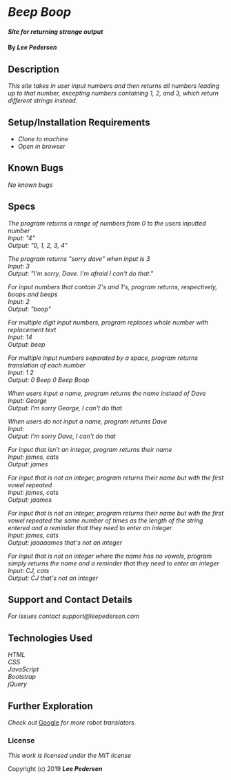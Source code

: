 # _Beep Boop_

#### _Site for returning strange output_

#### By _**Lee Pedersen**_

## Description

_This site takes in user input numbers and then returns all numbers leading up to that number, excepting numbers containing 1, 2, and 3, which return different strings instead._

## Setup/Installation Requirements

* _Clone to machine_
* _Open in browser_

## Known Bugs

_No known bugs_

## Specs

_The program returns a range of numbers from 0 to the users inputted number_<br>
_Input: "4"_<br>
_Output: "0, 1, 2, 3, 4"_<br>

_The program returns "sorry dave" when input is 3_<br>
_Input: 3_<br>
_Output: "I'm sorry, Dave. I'm afraid I can't do that."_<br>

_For input numbers that contain 2's and 1's, program returns, respectively, boops and beeps_<br>
_Input: 2_<br>
_Output: "boop"_<br>

_For multiple digit input numbers, program replaces whole number with replacement text_<br>
_Input: 14_<br>
_Output: beep_<br>

_For multiple input numbers separated by a space, program returns translation of each number_<br>
_Input: 1 2_<br>
_Output: 0 Beep 0 Beep Boop_<br>

_When users input a name, program returns the name instead of Dave_<br>
_Input: George_<br>
_Output: I'm sorry George, I can't do that_<br>

_When users do not input a name, program returns Dave_<br>
_Input:_<br>
_Output: I'm sorry Dave, I can't do that_<br>

_For input that isn't an integer, program returns their name_<br>
_Input: james, cats_<br>
_Output: james_<br>

_For input that is not an integer, program returns their name but with the first vowel repeated_<br>
_Input: james, cats_<br>
_Output: jaames_<br>

_For input that is not an integer, program returns their name but with the first vowel repeated the same number of times as the length of the string entered and a reminder that they need to enter an integer_<br>
_Input: james, cats_<br>
_Output: jaaaaames that's not an integer_<br>

_For input that is not an integer where the name has no vowels, program simply returns the name and a reminder that they need to enter an integer_<br>
_Input: CJ, cats_<br>
_Output: CJ that's not an integer_<br>

## Support and Contact Details

_For issues contact support@leepedersen.com_

## Technologies Used

_HTML_<br>
_CSS_<br>
_JavaScript_<br>
_Bootstrap_<br>
_jQuery_<br>

## Further Exploration

_Check out_ [Google][1] _for more robot translators._

[1]: https://www.google.com/search?q=robot+translator&oq=robot+translator&aqs=chrome..69i57j0l5.4348j0j7&sourceid=chrome&ie=UTF-8

### License

*This work is licensed under the MIT license*

Copyright (c) 2019 **_Lee Pedersen_**
